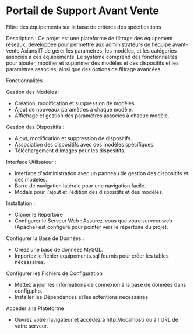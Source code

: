 # Portail de Support Avant Vente
Filtre des équipements sur la base de critères des spécifications

Description : Ce projet est une plateforme de filtrage des équipement réseaux, développée pour permettre aux administrateurs de l'équipe avant-vente Axians IT de gérer les paramètres, les modèles, et les catégories associés à ces équipements. Le système comprend des fonctionnalités pour ajouter, modifier et supprimer des modèles et des dispositifs et les paramètres associés, ainsi que des options de filtrage avancées.

Fonctionnalités

Gestion des Modèles : 
* Création, modification et suppression de modèles.
* Ajout de nouveaux paramètres à chaque modèle.
* Affichage et gestion des paramètres associés à chaque modèle.


Gestion des Dispositifs :
* Ajout, modification et suppression de dispositifs.
* Association des dispositifs avec des modèles spécifiques.
* Téléchargement d'images pour les dispositifs.


Interface Utilisateur :
* Interface d'administration avec un panneau de gestion des dispositifs et des modèles.
* Barre de navigation latérale pour une navigation facile.
* Modals pour l'ajout et l'édition des dispositifs et des modèles.


Installation :
* Cloner le Répertoire
* Configurer le Serveur Web : Assurez-vous que votre serveur web (Apache) est configuré pour pointer vers le répertoire du projet.


Configurer la Base de Données :
* Créez une base de données MySQL.
* Importez le fichier equipements.sql fournis pour créer les tables nécessaires.


Configurer les Fichiers de Configuration
* Mettez à jour les informations de connexion à la base de données dans config.php.
* Installer les Dépendances et les extentions necessaires


Accéder à la Plateforme
* Ouvrez votre navigateur et accédez à http://localhost/ ou à l'URL de votre serveur.

